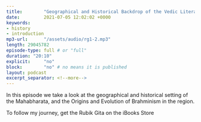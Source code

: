 ```yaml
---
title:        "Geographical and Historical Backdrop of the Vedic Literature"
date:         2021-07-05 12:02:02 +0000
keywords:
- history
- introduction
mp3-url:      "/assets/audio/rg1-2.mp3"
length: 29045782
episode-type: full # or "full"
duration: "20:10" 
explicit:     "no"
block:        "no" # no means it is published
layout: podcast
excerpt_separator: <!--more-->
---
```

In this episode we take a look at the geographical and historical setting of the Mahabharata, and the Origins and Evolution of Brahminism in the region.

<!--more-->
To follow my journey, get the Rubik Gita on the iBooks Store
